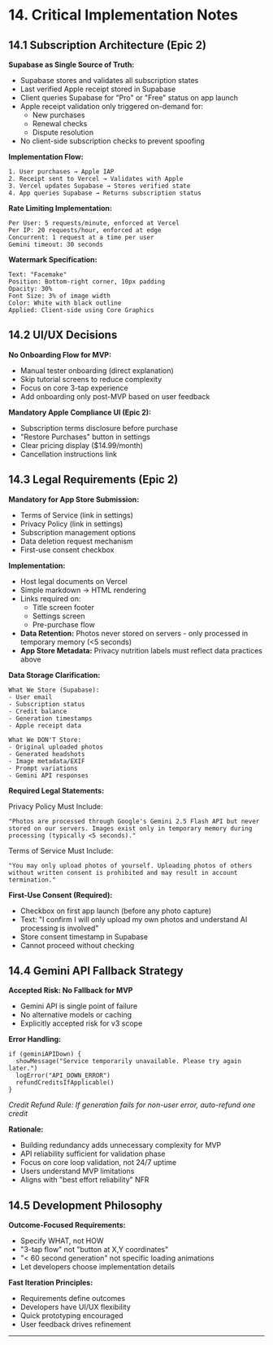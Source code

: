# 14. Critical Implementation Notes

## 14.1 Subscription Architecture (Epic 2)
**Supabase as Single Source of Truth:**
- Supabase stores and validates all subscription states
- Last verified Apple receipt stored in Supabase
- Client queries Supabase for "Pro" or "Free" status on app launch
- Apple receipt validation only triggered on-demand for:
  - New purchases
  - Renewal checks
  - Dispute resolution
- No client-side subscription checks to prevent spoofing

**Implementation Flow:**
```
1. User purchases → Apple IAP
2. Receipt sent to Vercel → Validates with Apple
3. Vercel updates Supabase → Stores verified state
4. App queries Supabase → Returns subscription status
```

**Rate Limiting Implementation:**
```
Per User: 5 requests/minute, enforced at Vercel
Per IP: 20 requests/hour, enforced at edge
Concurrent: 1 request at a time per user
Gemini timeout: 30 seconds
```

**Watermark Specification:**
```
Text: "Facemake"
Position: Bottom-right corner, 10px padding
Opacity: 30%
Font Size: 3% of image width
Color: White with black outline
Applied: Client-side using Core Graphics
```

## 14.2 UI/UX Decisions
**No Onboarding Flow for MVP:**
- Manual tester onboarding (direct explanation)
- Skip tutorial screens to reduce complexity
- Focus on core 3-tap experience
- Add onboarding only post-MVP based on user feedback

**Mandatory Apple Compliance UI (Epic 2):**
- Subscription terms disclosure before purchase
- "Restore Purchases" button in settings
- Clear pricing display ($14.99/month)
- Cancellation instructions link

## 14.3 Legal Requirements (Epic 2)
**Mandatory for App Store Submission:**
- Terms of Service (link in settings)
- Privacy Policy (link in settings)
- Subscription management options
- Data deletion request mechanism
- First-use consent checkbox

**Implementation:**
- Host legal documents on Vercel
- Simple markdown → HTML rendering
- Links required on:
  - Title screen footer
  - Settings screen
  - Pre-purchase flow
- **Data Retention:** Photos never stored on servers - only processed in temporary memory (<5 seconds)
- **App Store Metadata:** Privacy nutrition labels must reflect data practices above

**Data Storage Clarification:**
```
What We Store (Supabase):
- User email
- Subscription status
- Credit balance
- Generation timestamps
- Apple receipt data

What We DON'T Store:
- Original uploaded photos
- Generated headshots
- Image metadata/EXIF
- Prompt variations
- Gemini API responses
```

**Required Legal Statements:**

Privacy Policy Must Include:
```
"Photos are processed through Google's Gemini 2.5 Flash API but never
stored on our servers. Images exist only in temporary memory during
processing (typically <5 seconds)."
```

Terms of Service Must Include:
```
"You may only upload photos of yourself. Uploading photos of others
without written consent is prohibited and may result in account
termination."
```

**First-Use Consent (Required):**
- Checkbox on first app launch (before any photo capture)
- Text: "I confirm I will only upload my own photos and understand AI processing is involved"
- Store consent timestamp in Supabase
- Cannot proceed without checking

## 14.4 Gemini API Fallback Strategy
**Accepted Risk: No Fallback for MVP**
- Gemini API is single point of failure
- No alternative models or caching
- Explicitly accepted risk for v3 scope

**Error Handling:**
```
if (geminiAPIDown) {
  showMessage("Service temporarily unavailable. Please try again later.")
  logError("API_DOWN_ERROR")
  refundCreditsIfApplicable()
}
```
*Credit Refund Rule: If generation fails for non-user error, auto-refund one credit*

**Rationale:**
- Building redundancy adds unnecessary complexity for MVP
- API reliability sufficient for validation phase
- Focus on core loop validation, not 24/7 uptime
- Users understand MVP limitations
- Aligns with "best effort reliability" NFR

## 14.5 Development Philosophy
**Outcome-Focused Requirements:**
- Specify WHAT, not HOW
- "3-tap flow" not "button at X,Y coordinates"
- "< 60 second generation" not specific loading animations
- Let developers choose implementation details

**Fast Iteration Principles:**
- Requirements define outcomes
- Developers have UI/UX flexibility
- Quick prototyping encouraged
- User feedback drives refinement

---
